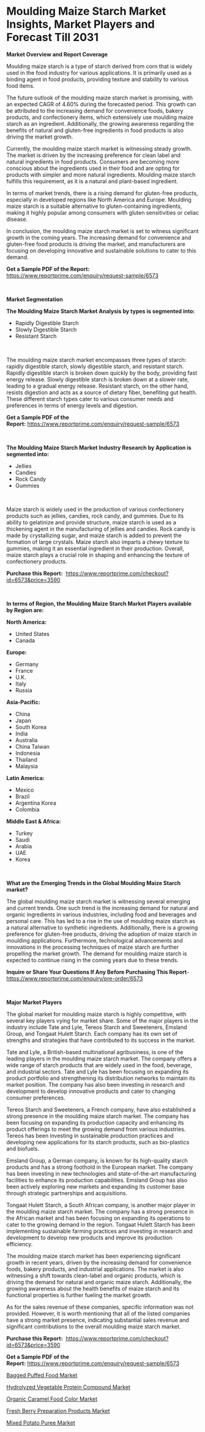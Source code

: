 <p><h1>Moulding Maize Starch Market Insights, Market Players and Forecast Till 2031</h1></p><p><strong>Market Overview and Report Coverage</strong></p>
<p><p>Moulding maize starch is a type of starch derived from corn that is widely used in the food industry for various applications. It is primarily used as a binding agent in food products, providing texture and stability to various food items.</p><p>The future outlook of the moulding maize starch market is promising, with an expected CAGR of 4.60% during the forecasted period. This growth can be attributed to the increasing demand for convenience foods, bakery products, and confectionery items, which extensively use moulding maize starch as an ingredient. Additionally, the growing awareness regarding the benefits of natural and gluten-free ingredients in food products is also driving the market growth.</p><p>Currently, the moulding maize starch market is witnessing steady growth. The market is driven by the increasing preference for clean label and natural ingredients in food products. Consumers are becoming more conscious about the ingredients used in their food and are opting for products with simpler and more natural ingredients. Moulding maize starch fulfills this requirement, as it is a natural and plant-based ingredient.</p><p>In terms of market trends, there is a rising demand for gluten-free products, especially in developed regions like North America and Europe. Moulding maize starch is a suitable alternative to gluten-containing ingredients, making it highly popular among consumers with gluten sensitivities or celiac disease.</p><p>In conclusion, the moulding maize starch market is set to witness significant growth in the coming years. The increasing demand for convenience and gluten-free food products is driving the market, and manufacturers are focusing on developing innovative and sustainable solutions to cater to this demand.</p></p>
<p><strong>Get a Sample PDF of the Report:</strong> <a href="https://www.reportprime.com/enquiry/request-sample/6573">https://www.reportprime.com/enquiry/request-sample/6573</a></p>
<p>&nbsp;</p>
<p><strong>Market Segmentation</strong></p>
<p><strong>The Moulding Maize Starch Market Analysis by types is segmented into:</strong></p>
<p><ul><li>Rapidly Digestible Starch</li><li>Slowly Digestible Starch</li><li>Resistant Starch</li></ul></p>
<p>&nbsp;</p>
<p><p>The moulding maize starch market encompasses three types of starch: rapidly digestible starch, slowly digestible starch, and resistant starch. Rapidly digestible starch is broken down quickly by the body, providing fast energy release. Slowly digestible starch is broken down at a slower rate, leading to a gradual energy release. Resistant starch, on the other hand, resists digestion and acts as a source of dietary fiber, benefiting gut health. These different starch types cater to various consumer needs and preferences in terms of energy levels and digestion.</p></p>
<p><strong>Get a Sample PDF of the Report:</strong>&nbsp;<a href="https://www.reportprime.com/enquiry/request-sample/6573">https://www.reportprime.com/enquiry/request-sample/6573</a></p>
<p>&nbsp;</p>
<p><strong>The Moulding Maize Starch Market Industry Research by Application is segmented into:</strong></p>
<p><ul><li>Jellies</li><li>Candies</li><li>Rock Candy</li><li>Gummies</li></ul></p>
<p>&nbsp;</p>
<p><p>Maize starch is widely used in the production of various confectionery products such as jellies, candies, rock candy, and gummies. Due to its ability to gelatinize and provide structure, maize starch is used as a thickening agent in the manufacturing of jellies and candies. Rock candy is made by crystallizing sugar, and maize starch is added to prevent the formation of large crystals. Maize starch also imparts a chewy texture to gummies, making it an essential ingredient in their production. Overall, maize starch plays a crucial role in shaping and enhancing the texture of confectionery products.</p></p>
<p><strong>Purchase this Report:</strong>&nbsp; <a href="https://www.reportprime.com/checkout?id=6573&price=3590">https://www.reportprime.com/checkout?id=6573&price=3590</a></p>
<p>&nbsp;</p>
<p><strong>In terms of Region, the Moulding Maize Starch Market Players available by Region are:</strong></p>
<p>
    <p> <strong> North America: </strong>
        <ul>
            <li>United States</li>
            <li>Canada</li>
        </ul>
        </p> 
    <p> <strong> Europe: </strong>
        <ul>
            <li>Germany</li>
            <li>France</li>
            <li>U.K.</li>
            <li>Italy</li>
            <li>Russia</li>
        </ul>
        </p> 
    <p> <strong> Asia-Pacific: </strong>
        <ul>
            <li>China</li>
            <li>Japan</li>
            <li>South Korea</li>
            <li>India</li>
            <li>Australia</li>
            <li>China Taiwan</li>
            <li>Indonesia</li>
            <li>Thailand</li>
            <li>Malaysia</li>
        </ul>
        </p> 
    <p> <strong> Latin America: </strong>
        <ul>
            <li>Mexico</li>
            <li>Brazil</li>
            <li>Argentina Korea</li>
            <li>Colombia</li>
        </ul>
        </p> 
    <p> <strong> Middle East & Africa: </strong>
        <ul>
            <li>Turkey</li>
            <li>Saudi</li>
            <li>Arabia</li>
            <li>UAE</li>
            <li>Korea</li>
        </ul>
    </p>
    </p>
<p>&nbsp;</p>
<p><strong>What are the Emerging Trends in the Global Moulding Maize Starch market?</strong></p>
<p><p>The global moulding maize starch market is witnessing several emerging and current trends. One such trend is the increasing demand for natural and organic ingredients in various industries, including food and beverages and personal care. This has led to a rise in the use of moulding maize starch as a natural alternative to synthetic ingredients. Additionally, there is a growing preference for gluten-free products, driving the adoption of maize starch in moulding applications. Furthermore, technological advancements and innovations in the processing techniques of maize starch are further propelling the market growth. The demand for moulding maize starch is expected to continue rising in the coming years due to these trends.</p></p>
<p><strong>Inquire or Share Your Questions If Any Before Purchasing This Report</strong>- <a href="https://www.reportprime.com/enquiry/pre-order/6573">https://www.reportprime.com/enquiry/pre-order/6573</a></p>
<p>&nbsp;</p>
<p><strong>Major Market Players</strong></p>
<p><p>The global market for moulding maize starch is highly competitive, with several key players vying for market share. Some of the major players in the industry include Tate and Lyle, Tereos Starch and Sweeteners, Emsland Group, and Tongaat Hulett Starch. Each company has its own set of strengths and strategies that have contributed to its success in the market.</p><p>Tate and Lyle, a British-based multinational agribusiness, is one of the leading players in the moulding maize starch market. The company offers a wide range of starch products that are widely used in the food, beverage, and industrial sectors. Tate and Lyle has been focusing on expanding its product portfolio and strengthening its distribution networks to maintain its market position. The company has also been investing in research and development to develop innovative products and cater to changing consumer preferences.</p><p>Tereos Starch and Sweeteners, a French company, have also established a strong presence in the moulding maize starch market. The company has been focusing on expanding its production capacity and enhancing its product offerings to meet the growing demand from various industries. Tereos has been investing in sustainable production practices and developing new applications for its starch products, such as bio-plastics and biofuels.</p><p>Emsland Group, a German company, is known for its high-quality starch products and has a strong foothold in the European market. The company has been investing in new technologies and state-of-the-art manufacturing facilities to enhance its production capabilities. Emsland Group has also been actively exploring new markets and expanding its customer base through strategic partnerships and acquisitions.</p><p>Tongaat Hulett Starch, a South African company, is another major player in the moulding maize starch market. The company has a strong presence in the African market and has been focusing on expanding its operations to cater to the growing demand in the region. Tongaat Hulett Starch has been implementing sustainable farming practices and investing in research and development to develop new products and improve its production efficiency.</p><p>The moulding maize starch market has been experiencing significant growth in recent years, driven by the increasing demand for convenience foods, bakery products, and industrial applications. The market is also witnessing a shift towards clean-label and organic products, which is driving the demand for natural and organic maize starch. Additionally, the growing awareness about the health benefits of maize starch and its functional properties is further fueling the market growth.</p><p>As for the sales revenue of these companies, specific information was not provided. However, it is worth mentioning that all of the listed companies have a strong market presence, indicating substantial sales revenue and significant contributions to the overall moulding maize starch market.</p></p>
<p><strong>Purchase this Report:</strong>&nbsp;&nbsp;<a href="https://www.reportprime.com/checkout?id=6573&price=3590">https://www.reportprime.com/checkout?id=6573&price=3590</a></p>
<p></p>
<p><strong>Get a Sample PDF of the Report:</strong>&nbsp;<a href="https://www.reportprime.com/enquiry/request-sample/6573">https://www.reportprime.com/enquiry/request-sample/6573</a></p>
<p><p><a href="https://github.com/lilstefpacute/Market-Research-Report-List-2/blob/main/bagged-puffed-food-market.md">Bagged Puffed Food Market</a></p><p><a href="https://github.com/santosh758595/Market-Research-Report-List-2/blob/main/hydrolyzed-vegetable-protein-compound-market.md">Hydrolyzed Vegetable Protein Compound Market</a></p><p><a href="https://github.com/Chiragrp25/Market-Research-Report-List-2/blob/main/organic-caramel-food-color-market.md">Organic Caramel Food Color Market</a></p><p><a href="https://github.com/Chiragrp26/Market-Research-Report-List-2/blob/main/fresh-berry-preparation-products-market.md">Fresh Berry Preparation Products Market</a></p><p><a href="https://github.com/AKSHATREPORTPRIME/Market-Research-Report-List-2/blob/main/mixed-potato-puree-market.md">Mixed Potato Puree Market</a></p></p>